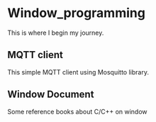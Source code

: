 # Window_programming
This is where I begin my journey.
## MQTT client 
This simple MQTT client using Mosquitto library.
## Window Document
Some reference books about C/C++ on window 